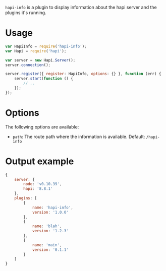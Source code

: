 `hapi-info` is a plugin to display information about the hapi server and the
plugins it's running.

# Usage

``` javascript
var HapiInfo = require('hapi-info');
var Hapi = require('hapi');

var server = new Hapi.Server();
server.connection();

server.register({ register: HapiInfo, options: {} }, function (err) {
    server.start(function () {
        // ..
    });
});
```

# Options

The following options are available:

* `path`: The route path where the information is available. Default: `/hapi-info`


# Output example

``` javascript
{
    server: {
        node: 'v0.10.39',
        hapi: '8.8.1'
    },
    plugins: [
        {
            name: 'hapi-info',
            version: '1.0.0'
        },
        {
            name: 'blah',
            version: '1.2.3'
        },
        {
            name: 'main',
            version: '0.1.1'
        }
    ]
}
```
